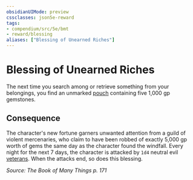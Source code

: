 ```yaml
---
obsidianUIMode: preview
cssclasses: json5e-reward
tags:
- compendium/src/5e/bmt
- reward/blessing
aliases: ["Blessing of Unearned Riches"]
---
```

# Blessing of Unearned Riches

The next time you search among or retrieve something from your belongings, you find an unmarked [pouch](z_compendium/items/pouch.md) containing five 1,000 gp gemstones.

## Consequence

The character's new fortune garners unwanted attention from a guild of violent mercenaries, who claim to have been robbed of exactly 5,000 gp worth of gems the same day as the character found the windfall. Every night for the next 7 days, the character is attacked by `1d4` neutral evil [veterans](z_compendium/bestiary/humanoid/veteran.md). When the attacks end, so does this blessing.

*Source: The Book of Many Things p. 171*